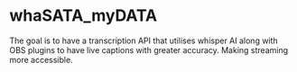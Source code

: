 # whaSATA_myDATA
The goal is to have a transcription API that utilises whisper AI along with OBS plugins to have live captions with greater accuracy. Making streaming more accessible. 
